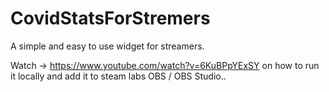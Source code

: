 # CovidStatsForStremers
A simple and easy to use widget for streamers.

Watch -> https://www.youtube.com/watch?v=6KuBPpYExSY
on how to run it locally and add it to steam labs OBS / OBS Studio..


